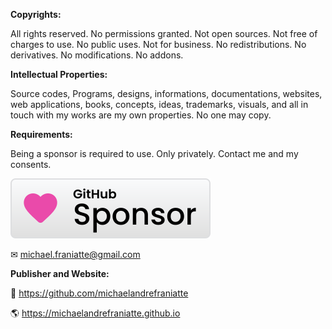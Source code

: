 ﻿  
**Copyrights:**  
  
All rights reserved. No permissions granted. Not open sources. Not free of charges to use. No public uses. Not for business. No redistributions. No derivatives. No modifications. No addons.  
  
**Intellectual Properties:**  
  
Source codes, Programs, designs, informations, documentations, websites, web applications, books, concepts, ideas, trademarks, visuals, and all in touch with my works are my own properties. No one may copy.  
  
**Requirements:**  
  
Being a sponsor is required to use. Only privately. Contact me and my consents.  
  
[![Sponsor michaelandrefraniatte](github_sponsor.svg)](https://github.com/sponsors/michaelandrefraniatte)  
  
✉ michael.franiatte@gmail.com  
  
**Publisher and Website:**  
  
📜 https://github.com/michaelandrefraniatte  
  
🌎 https://michaelandrefraniatte.github.io  
  